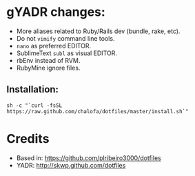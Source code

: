 # gYADR changes:

- More aliases related to Ruby/Rails dev (bundle, rake, etc).
- Do not `vimify` command line tools.
- `nano` as preferred EDITOR.
- SublimeText `subl` as visual EDITOR.
- rbEnv instead of RVM.
- RubyMine ignore files.


## Installation:
```
sh -c "`curl -fsSL https://raw.github.com/chalofa/dotfiles/master/install.sh`"
```

# Credits

- Based in: https://github.com/plribeiro3000/dotfiles
- YADR: http://skwp.github.com/dotfiles
